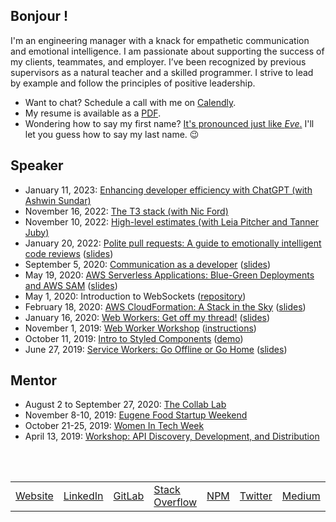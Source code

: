 ## Bonjour !

I'm an engineering manager with a knack for empathetic communication and emotional intelligence. I am passionate about supporting the success of my clients, teammates, and employer. I’ve been recognized by previous supervisors as a natural teacher and a skilled programmer. I strive to lead by example and follow the principles of positive leadership.

- Want to chat? Schedule a call with me on [Calendly](https://calendly.com/yvesgurcan/chat).
- My resume is available as a [PDF](https://yvesgurcan.com/resume.pdf).
- Wondering how to say my first name? [It's pronounced just like *Eve*.](http://www.allocine.fr/video/player_gen_cmedia=19582849&cfilm=263740.html) I'll let you guess how to say my last name. 😉

## Speaker

- January 11, 2023: [Enhancing developer efficiency with ChatGPT (with Ashwin Sundar)](https://www.youtube.com/watch?v=w2nqCYvcBq0&t=150)
- November 16, 2022: [The T3 stack (with Nic Ford)](https://www.youtube.com/watch?v=eFJx7LdM7dg&t=456)
- November 10, 2022: [High-level estimates (with Leia Pitcher and Tanner Juby)](https://www.youtube.com/watch?v=I6ylMsBHWH8&t=74)
- January 20, 2022: [Polite pull requests: A guide to emotionally intelligent code reviews](https://youtube.com/watch?v=PY-r2T_tTXI?t=400) ([slides](https://slides.com/yvesgurcan/pr/))
- September 5, 2020: [Communication as a developer](https://www.youtube.com/watch?v=JvEyHokLnak) ([slides](https://docs.google.com/presentation/d/14kJTPHCVHsEmzqOLTqKCgL3QrwR7_BnIpN9oGJraT4c/edit))
- May 19, 2020: [AWS Serverless Applications: Blue-Green Deployments and AWS SAM](https://www.meetup.com/Portland-Serverless-Architecture-Meetup/events/270451639/) ([slides](https://slides.com/yvesgurcan/aws-sam))
- May 1, 2020: Introduction to WebSockets ([repository](https://github.com/yvesgurcan/websocket-examples))
- February 18, 2020: [AWS CloudFormation: A Stack in the Sky](https://www.meetup.com/Portland-Serverless-Architecture-Meetup/events/268360327/) ([slides](https://slides.com/yvesgurcan/cloudformation#/))
- January 16, 2020: [Web Workers: Get off my thread!](https://www.meetup.com/front-end-small-talk/events/266240588/) ([slides](https://slides.com/yvesgurcan/webworkers))
- November 1, 2019: [Web Worker Workshop](https://www.meetup.com/Elm-Eug/events/gnzgkryzpbcb/) ([instructions](https://workers.yvesgurcan.com/workshop/))
- October 11, 2019: [Intro to Styled Components](https://www.meetup.com/Elm-Eug/events/qsrfjryznbpb/) ([demo](https://styled.yvesgurcan.com/))
- June 27, 2019: [Service Workers: Go Offline or Go Home](https://www.meetup.com/eugenewebdevs/events/261941044/) ([slides](https://slides.com/yvesgurcan/sw#/))

## Mentor

- August 2 to September 27, 2020: [The Collab Lab](https://the-collab-lab.codes/)
- November 8-10, 2019: [Eugene Food Startup Weekend](http://communities.techstars.com/usa/eugene/startup-weekend/14837)
- October 21-25, 2019: [Women In Tech Week](https://redefiningwomenintech.com/event/women-in-tech-week-oct-21-25)
- April 13, 2019: [Workshop: API Discovery, Development, and Distribution](https://www.meetup.com/eugenewebdevs/events/260157602/)

<br>
<br>

<table>
    <tr>
        <td><a href="https://yvesgurcan.com">Website</a></td>
        <td><a href="https://linkedin.com/in/yvesgurcan">LinkedIn</a></td>
        <td><a href="https://gitlab.com/yvesgurcan">GitLab</a></td>
        <td><a href="https://stackoverflow.com/users/11439562/yves-gurcan">Stack Overflow</a></td>
        <td><a href="https://www.npmjs.com/~yvesgurcan">NPM</a></td>
        <td><a href="https://twitter.com/yvesgurcan">Twitter</a></td>
        <td><a href="https://medium.com/@yvesgurcan">Medium</a></td>
        <td><a href="https://dev.to/yvesgurcan">DEV</a></td>
        <td><a href="https://www.youtube.com/channel/UCmNgbt5GFQfdwPOKaJ-NHYw/videos">YouTube</a></td>
    </tr>
</table>
